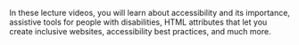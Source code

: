 In these lecture videos, you will learn about accessibility and its importance, assistive tools for people with disabilities, HTML attributes that let you create inclusive websites, accessibility best practices, and much more.
